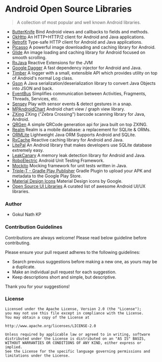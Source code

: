 # Android Open Source Libraries

> A collection of most popular and well known Android libraries.

- [ButterKnife](https://github.com/JakeWharton/butterknife) Bind Android views and callbacks to fields and methods.
- [OkHttp](https://github.com/square/okhttp) An HTTP+HTTP/2 client for Android and Java applications.
- [Retrofit](https://github.com/square/retrofit) Type-safe HTTP client for Android and Java applications.
- [Picasso](https://github.com/square/picasso) A powerful image downloading and caching library for Android.
- [Glide](https://github.com/bumptech/glide) An image loading and caching library for Android focused on smooth scrolling.
- [RxJava](https://github.com/ReactiveX/RxJava) Reactive Extensions for the JVM
- [Google Dagger](https://github.com/google/dagger) A fast dependency injector for Android and Java.
- [Timber](https://github.com/JakeWharton/timber) A logger with a small, extensible API which provides utility on top of Android's normal Log class.
- [Gson](https://github.com/google/gson) A Java serialization/deserialization library to convert Java Objects into JSON and back.
- [EventBus](https://github.com/greenrobot/EventBus) Simplifies communication between Activities, Fragments, Threads, Services, etc. 
- [Sensey](https://github.com/nisrulz/sensey) Play with sensor events & detect gestures in a snap.
- [MPAndroidChart](https://github.com/PhilJay/MPAndroidChart) Android chart view / graph view library.
- [ZXing](https://github.com/zxing/zxing) ZXing ("Zebra Crossing") barcode scanning library for Java, Android.
- [QRGen](https://github.com/kenglxn/QRGen) A simple QRCode generation api for java built on top ZXING.
- [Realm](https://github.com/realm/realm-java) Realm is a mobile database: a replacement for SQLite & ORMs.
- [ORMLite](http://ormlite.com/sqlite_java_android_orm.shtml) Lightweight Java ORM Supports Android and SQLite.
- [RxCache](https://github.com/VictorAlbertos/RxCache) Reactive caching library for Android and Java.
- [LitePal](https://github.com/LitePalFramework/LitePal) An Android library that makes developers use SQLite database extremely easy.
- [LeakCanary](https://github.com/square/leakcanary) A memory leak detection library for Android and Java.
- [RoboElectric](https://github.com/robolectric/robolectric) Android Unit Testing Framework.
- [Mockito](https://github.com/mockito/mockito) Mocking framework for unit tests written in Java.
- [Triple-T - Gradle Play Publisher](https://github.com/Triple-T/gradle-play-publisher) Gradle Plugin to upload your APK and metadata to the Google Play Store.
- [Material Design Icons](https://github.com/google/material-design-icons) Material Design icons by Google.
- [Open Source UI Libraries](https://github.com/gokulnathperiasamy/Android-Open-Source-UI-Libraries) A curated list of awesome Android UI/UX libraries.


### Author

- Gokul Nath KP

### Contribution Guidelines

Contributions are always welcome! Please read below guideline before contributing.

Please ensure your pull request adheres to the following guidelines:

- Search previous suggestions before making a new one, as yours may be a duplicate.
- Make an individual pull request for each suggestion.
- Keep descriptions short and simple, but descriptive.

Thank you for your suggestions!

### License

```
Licensed under the Apache License, Version 2.0 (the "License");
you may not use this file except in compliance with the License.
You may obtain a copy of the License at

http://www.apache.org/licenses/LICENSE-2.0

Unless required by applicable law or agreed to in writing, software
distributed under the License is distributed on an "AS IS" BASIS,
WITHOUT WARRANTIES OR CONDITIONS OF ANY KIND, either express or implied.
See the License for the specific language governing permissions and
limitations under the License.
```
